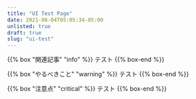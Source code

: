 ```yaml
---
title: "UI Test Page"
date: 2021-08-04T05:05:34-05:00
unlisted: true
draft: true
slug: "ui-test"
---
```


{{% box "関連記事" "info" %}}
    テスト
{{% box-end %}}

{{% box "やるべきこと" "warning" %}}
    テスト
{{% box-end %}}

{{% box "注意点" "critical" %}}
    テスト
{{% box-end %}}